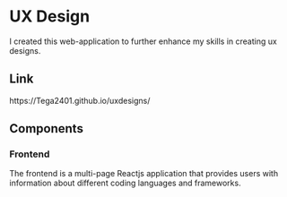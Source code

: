 <h1>UX Design</h1>
 
I created this web-application to further enhance my skills in creating ux designs.  
 <h2>Link</h2>
https://Tega2401.github.io/uxdesigns/

 <h2> Components </h2>
 
 <h3>Frontend</h3>
 The frontend is a multi-page Reactjs application that provides users with information about different coding languages and frameworks. 

